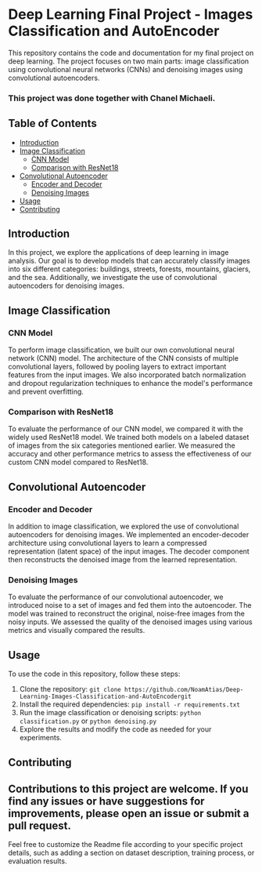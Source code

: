 # Deep Learning Final Project - Images Classification and AutoEncoder

This repository contains the code and documentation for my final project on deep learning. The project focuses on two main parts: image classification using convolutional neural networks (CNNs) and denoising images using convolutional autoencoders.
### This project was done together with Chanel Michaeli.

## Table of Contents

- [Introduction](#introduction)
- [Image Classification](#image-classification)
  - [CNN Model](#cnn-model)
  - [Comparison with ResNet18](#comparison-with-resnet18)
- [Convolutional Autoencoder](#convolutional-autoencoder)
  - [Encoder and Decoder](#encoder-and-decoder)
  - [Denoising Images](#denoising-images)
- [Usage](#usage)
- [Contributing](#contributing)

## Introduction

In this project, we explore the applications of deep learning in image analysis. Our goal is to develop models that can accurately classify images into six different categories: buildings, streets, forests, mountains, glaciers, and the sea. Additionally, we investigate the use of convolutional autoencoders for denoising images.

## Image Classification

### CNN Model

To perform image classification, we built our own convolutional neural network (CNN) model. The architecture of the CNN consists of multiple convolutional layers, followed by pooling layers to extract important features from the input images. We also incorporated batch normalization and dropout regularization techniques to enhance the model's performance and prevent overfitting.

### Comparison with ResNet18

To evaluate the performance of our CNN model, we compared it with the widely used ResNet18 model. We trained both models on a labeled dataset of images from the six categories mentioned earlier. We measured the accuracy and other performance metrics to assess the effectiveness of our custom CNN model compared to ResNet18.

## Convolutional Autoencoder

### Encoder and Decoder

In addition to image classification, we explored the use of convolutional autoencoders for denoising images. We implemented an encoder-decoder architecture using convolutional layers to learn a compressed representation (latent space) of the input images. The decoder component then reconstructs the denoised image from the learned representation.

### Denoising Images

To evaluate the performance of our convolutional autoencoder, we introduced noise to a set of images and fed them into the autoencoder. The model was trained to reconstruct the original, noise-free images from the noisy inputs. We assessed the quality of the denoised images using various metrics and visually compared the results.

## Usage

To use the code in this repository, follow these steps:

1. Clone the repository: `git clone https://github.com/NoamAtias/Deep-Learning-Images-Classification-and-AutoEncodergit`
2. Install the required dependencies: `pip install -r requirements.txt`
3. Run the image classification or denoising scripts: `python classification.py` or `python denoising.py`
4. Explore the results and modify the code as needed for your experiments.

## Contributing

Contributions to this project are welcome. If you find any issues or have suggestions for improvements, please open an issue or submit a pull request.
---

Feel free to customize the Readme file according to your specific project details, such as adding a section on dataset description, training process, or evaluation results.
